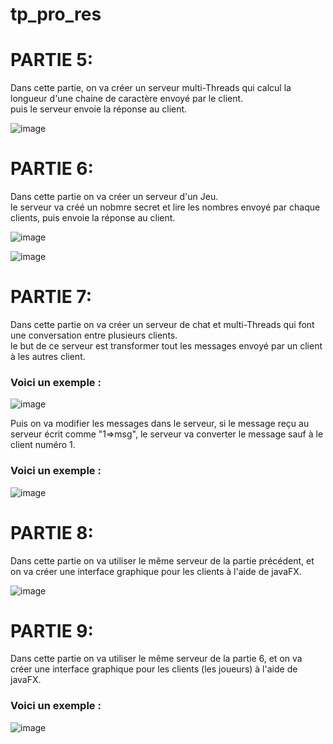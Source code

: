 # tp_pro_res

<h1> PARTIE 5: </h1>

<p> Dans cette partie, on va créer un serveur multi-Threads qui calcul la longueur d'une chaine de caractère envoyé par le client. <br>
puis le serveur envoie la réponse au client. </p>

![image](https://user-images.githubusercontent.com/61559275/159786349-71e684e0-1e26-4bc5-b0e6-f3d0d27e8952.png)

<h1> PARTIE 6: </h1>

<p> Dans cette partie on va créer un serveur d'un Jeu. <br>
le serveur va créé un nobmre secret et lire les nombres envoyé par chaque clients, puis envoie la réponse au client. </p>

![image](https://user-images.githubusercontent.com/61559275/159805710-4f0d0d6f-e844-497e-9a62-e61504072b5a.png)

![image](https://user-images.githubusercontent.com/61559275/159805903-6755315e-5bac-4878-a43d-fed275377a4c.png)

<h1> PARTIE 7: </h1>

<p> Dans cette partie on va créer un serveur de chat et multi-Threads qui font une conversation entre plusieurs clients.<br>
le but de ce serveur est transformer tout les messages envoyé par un client à les autres client. </p>
<h3> Voici un exemple : </h3>

![image](https://user-images.githubusercontent.com/61559275/159869771-9985bfe9-e4a7-449b-b822-5ae8f6c31b71.png)

 <p> Puis on va modifier les messages dans le serveur, si le message reçu au serveur écrit comme "1=>msg", le serveur va converter 
 le message sauf à le client numéro 1. </p>
 <h3> Voici un exemple : </h3>
 
![image](https://user-images.githubusercontent.com/61559275/159870202-6d42ed39-0f2b-4925-9736-5e7852fa2403.png)


<h1> PARTIE 8: </h1>

<p> Dans cette partie on va utiliser le même serveur de la partie précédent, et on va créer une interface graphique pour les 
clients à l'aide de javaFX. </p>

![image](https://user-images.githubusercontent.com/61559275/159875008-caab0d6c-299d-4bba-a9c5-746db150b6a4.png)


<h1> PARTIE 9: </h1>

<p> Dans cette partie on va utiliser le même serveur de la partie 6, et on va créer une interface graphique pour les 
clients (les joueurs) à l'aide de javaFX. </p>
<h3> Voici un exemple : </h3>

![image](https://user-images.githubusercontent.com/61559275/159882165-b8507fed-0784-446d-9ca6-aaccc2232663.png)
